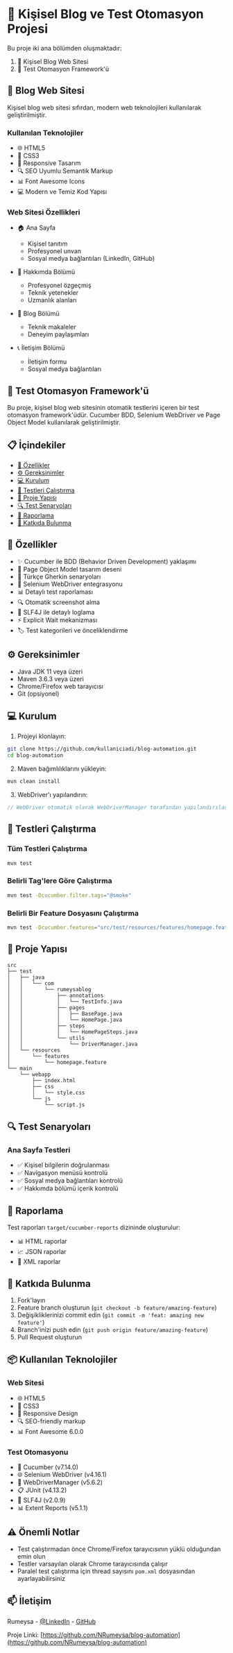 # 🌟 Kişisel Blog ve Test Otomasyon Projesi

Bu proje iki ana bölümden oluşmaktadır:
1. 🎨 Kişisel Blog Web Sitesi
2. 🤖 Test Otomasyon Framework'ü

## 🎨 Blog Web Sitesi

Kişisel blog web sitesi sıfırdan, modern web teknolojileri kullanılarak geliştirilmiştir.

### Kullanılan Teknolojiler

- 🌐 HTML5
- 🎨 CSS3
- 📱 Responsive Tasarım
- 🔍 SEO Uyumlu Semantik Markup
- 📊 Font Awesome Icons
- 💻 Modern ve Temiz Kod Yapısı

### Web Sitesi Özellikleri

- 🏠 Ana Sayfa
  - Kişisel tanıtım
  - Profesyonel unvan
  - Sosyal medya bağlantıları (LinkedIn, GitHub)
  
- 👤 Hakkımda Bölümü
  - Profesyonel özgeçmiş
  - Teknik yetenekler
  - Uzmanlık alanları
  
- 📝 Blog Bölümü
  - Teknik makaleler
  - Deneyim paylaşımları
  
- 📞 İletişim Bölümü
  - İletişim formu
  - Sosyal medya bağlantıları

## 🤖 Test Otomasyon Framework'ü

Bu proje, kişisel blog web sitesinin otomatik testlerini içeren bir test otomasyon framework'üdür. Cucumber BDD, Selenium WebDriver ve Page Object Model kullanılarak geliştirilmiştir.

## 📋 İçindekiler

- [🚀 Özellikler](#-özellikler)
- [⚙️ Gereksinimler](#️-gereksinimler)
- [💻 Kurulum](#-kurulum)
- [🎯 Testleri Çalıştırma](#-testleri-çalıştırma)
- [📁 Proje Yapısı](#-proje-yapısı)
- [🔍 Test Senaryoları](#-test-senaryoları)
- [📝 Raporlama](#-raporlama)
- [👥 Katkıda Bulunma](#-katkıda-bulunma)

## 🚀 Özellikler

- ✨ Cucumber ile BDD (Behavior Driven Development) yaklaşımı
- 🎯 Page Object Model tasarım deseni
- 📝 Türkçe Gherkin senaryoları
- 🔄 Selenium WebDriver entegrasyonu
- 📊 Detaylı test raporlaması
- 🔍 Otomatik screenshot alma
- 📝 SLF4J ile detaylı loglama
- ⚡ Explicit Wait mekanizması
- 🏷️ Test kategorileri ve önceliklendirme

## ⚙️ Gereksinimler

- Java JDK 11 veya üzeri
- Maven 3.6.3 veya üzeri
- Chrome/Firefox web tarayıcısı
- Git (opsiyonel)

## 💻 Kurulum

1. Projeyi klonlayın:
```bash
git clone https://github.com/kullaniciadi/blog-automation.git
cd blog-automation
```

2. Maven bağımlılıklarını yükleyin:
```bash
mvn clean install
```

3. WebDriver'ı yapılandırın:
```java
// WebDriver otomatik olarak WebDriverManager tarafından yapılandırılacaktır
```

## 🎯 Testleri Çalıştırma

### Tüm Testleri Çalıştırma
```bash
mvn test
```

### Belirli Tag'lere Göre Çalıştırma
```bash
mvn test -Dcucumber.filter.tags="@smoke"
```

### Belirli Bir Feature Dosyasını Çalıştırma
```bash
mvn test -Dcucumber.features="src/test/resources/features/homepage.feature"
```

## 📁 Proje Yapısı

```
src
├── test
│   ├── java
│   │   └── com
│   │       └── rumeysablog
│   │           ├── annotations
│   │           │   └── TestInfo.java
│   │           ├── pages
│   │           │   ├── BasePage.java
│   │           │   └── HomePage.java
│   │           ├── steps
│   │           │   └── HomePageSteps.java
│   │           └── utils
│   │               └── DriverManager.java
│   └── resources
│       └── features
│           └── homepage.feature
└── main
    └── webapp
        ├── index.html
        ├── css
        │   └── style.css
        └── js
            └── script.js
```

## 🔍 Test Senaryoları

### Ana Sayfa Testleri
- ✅ Kişisel bilgilerin doğrulanması
- ✅ Navigasyon menüsü kontrolü
- ✅ Sosyal medya bağlantıları kontrolü
- ✅ Hakkımda bölümü içerik kontrolü

## 📝 Raporlama

Test raporları `target/cucumber-reports` dizininde oluşturulur:
- 📊 HTML raporlar
- 📈 JSON raporlar
- 📑 XML raporlar

## 👥 Katkıda Bulunma

1. Fork'layın
2. Feature branch oluşturun (`git checkout -b feature/amazing-feature`)
3. Değişikliklerinizi commit edin (`git commit -m 'feat: amazing new feature'`)
4. Branch'inizi push edin (`git push origin feature/amazing-feature`)
5. Pull Request oluşturun

## 📦 Kullanılan Teknolojiler

### Web Sitesi
- 🌐 HTML5
- 🎨 CSS3
- 📱 Responsive Design
- 🔍 SEO-friendly markup
- 📊 Font Awesome 6.0.0

### Test Otomasyonu
- 🥒 Cucumber (v7.14.0)
- 🌐 Selenium WebDriver (v4.16.1)
- 🚗 WebDriverManager (v5.6.2)
- 📋 JUnit (v4.13.2)
- 📝 SLF4J (v2.0.9)
- 📊 Extent Reports (v5.1.1)

## ⚠️ Önemli Notlar

- Test çalıştırmadan önce Chrome/Firefox tarayıcısının yüklü olduğundan emin olun
- Testler varsayılan olarak Chrome tarayıcısında çalışır
- Paralel test çalıştırma için thread sayısını `pom.xml` dosyasından ayarlayabilirsiniz

## 📫 İletişim

Rumeysa - [@LinkedIn](https://linkedin.com/in/nrumeysaksck) - [GitHub](https://github.com/NRumeysa)

Proje Linki: [https://github.com/NRumeysa/blog-automation](https://github.com/NRumeysa/blog-automation)
